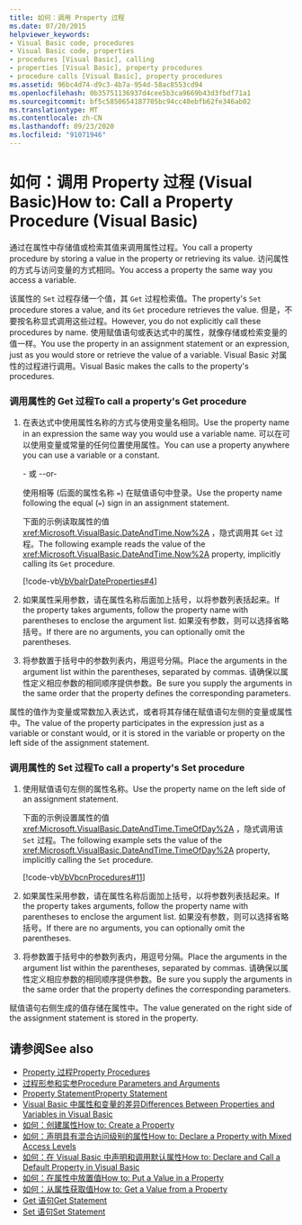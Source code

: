 ```yaml
---
title: 如何：调用 Property 过程
ms.date: 07/20/2015
helpviewer_keywords:
- Visual Basic code, procedures
- Visual Basic code, properties
- procedures [Visual Basic], calling
- properties [Visual Basic], property procedures
- procedure calls [Visual Basic], property procedures
ms.assetid: 96bc4d74-d9c3-4b7a-954d-58ac8553cd94
ms.openlocfilehash: 0b35751136937d4cee5b3ca9669b43d3fbdf71a1
ms.sourcegitcommit: bf5c5850654187705bc94cc40ebfb62fe346ab02
ms.translationtype: MT
ms.contentlocale: zh-CN
ms.lasthandoff: 09/23/2020
ms.locfileid: "91071946"
---
```

# <a name="how-to-call-a-property-procedure-visual-basic"></a><span data-ttu-id="74f41-102">如何：调用 Property 过程 (Visual Basic)</span><span class="sxs-lookup"><span data-stu-id="74f41-102">How to: Call a Property Procedure (Visual Basic)</span></span>

<span data-ttu-id="74f41-103">通过在属性中存储值或检索其值来调用属性过程。</span><span class="sxs-lookup"><span data-stu-id="74f41-103">You call a property procedure by storing a value in the property or retrieving its value.</span></span> <span data-ttu-id="74f41-104">访问属性的方式与访问变量的方式相同。</span><span class="sxs-lookup"><span data-stu-id="74f41-104">You access a property the same way you access a variable.</span></span>  
  
 <span data-ttu-id="74f41-105">该属性的 `Set` 过程存储一个值，其 `Get` 过程检索值。</span><span class="sxs-lookup"><span data-stu-id="74f41-105">The property's `Set` procedure stores a value, and its `Get` procedure retrieves the value.</span></span> <span data-ttu-id="74f41-106">但是，不要按名称显式调用这些过程。</span><span class="sxs-lookup"><span data-stu-id="74f41-106">However, you do not explicitly call these procedures by name.</span></span> <span data-ttu-id="74f41-107">使用赋值语句或表达式中的属性，就像存储或检索变量的值一样。</span><span class="sxs-lookup"><span data-stu-id="74f41-107">You use the property in an assignment statement or an expression, just as you would store or retrieve the value of a variable.</span></span> <span data-ttu-id="74f41-108">Visual Basic 对属性的过程进行调用。</span><span class="sxs-lookup"><span data-stu-id="74f41-108">Visual Basic makes the calls to the property's procedures.</span></span>  
  
### <a name="to-call-a-propertys-get-procedure"></a><span data-ttu-id="74f41-109">调用属性的 Get 过程</span><span class="sxs-lookup"><span data-stu-id="74f41-109">To call a property's Get procedure</span></span>  
  
1. <span data-ttu-id="74f41-110">在表达式中使用属性名称的方式与使用变量名相同。</span><span class="sxs-lookup"><span data-stu-id="74f41-110">Use the property name in an expression the same way you would use a variable name.</span></span> <span data-ttu-id="74f41-111">可以在可以使用变量或常量的任何位置使用属性。</span><span class="sxs-lookup"><span data-stu-id="74f41-111">You can use a property anywhere you can use a variable or a constant.</span></span>  
  
     <span data-ttu-id="74f41-112">\- 或 -</span><span class="sxs-lookup"><span data-stu-id="74f41-112">-or-</span></span>  
  
     <span data-ttu-id="74f41-113">使用相等 (后面的属性名称 `=`) 在赋值语句中登录。</span><span class="sxs-lookup"><span data-stu-id="74f41-113">Use the property name following the equal (`=`) sign in an assignment statement.</span></span>  
  
     <span data-ttu-id="74f41-114">下面的示例读取属性的值 <xref:Microsoft.VisualBasic.DateAndTime.Now%2A> ，隐式调用其 `Get` 过程。</span><span class="sxs-lookup"><span data-stu-id="74f41-114">The following example reads the value of the <xref:Microsoft.VisualBasic.DateAndTime.Now%2A> property, implicitly calling its `Get` procedure.</span></span>  
  
     [!code-vb[VbVbalrDateProperties#4](~/samples/snippets/visualbasic/VS_Snippets_VBCSharp/VbVbalrDateProperties/VB/Module1.vb#4)]  
  
2. <span data-ttu-id="74f41-115">如果属性采用参数，请在属性名称后面加上括号，以将参数列表括起来。</span><span class="sxs-lookup"><span data-stu-id="74f41-115">If the property takes arguments, follow the property name with parentheses to enclose the argument list.</span></span> <span data-ttu-id="74f41-116">如果没有参数，则可以选择省略括号。</span><span class="sxs-lookup"><span data-stu-id="74f41-116">If there are no arguments, you can optionally omit the parentheses.</span></span>  
  
3. <span data-ttu-id="74f41-117">将参数置于括号中的参数列表内，用逗号分隔。</span><span class="sxs-lookup"><span data-stu-id="74f41-117">Place the arguments in the argument list within the parentheses, separated by commas.</span></span> <span data-ttu-id="74f41-118">请确保以属性定义相应参数的相同顺序提供参数。</span><span class="sxs-lookup"><span data-stu-id="74f41-118">Be sure you supply the arguments in the same order that the property defines the corresponding parameters.</span></span>  
  
 <span data-ttu-id="74f41-119">属性的值作为变量或常数加入表达式，或者将其存储在赋值语句左侧的变量或属性中。</span><span class="sxs-lookup"><span data-stu-id="74f41-119">The value of the property participates in the expression just as a variable or constant would, or it is stored in the variable or property on the left side of the assignment statement.</span></span>  
  
### <a name="to-call-a-propertys-set-procedure"></a><span data-ttu-id="74f41-120">调用属性的 Set 过程</span><span class="sxs-lookup"><span data-stu-id="74f41-120">To call a property's Set procedure</span></span>  
  
1. <span data-ttu-id="74f41-121">使用赋值语句左侧的属性名称。</span><span class="sxs-lookup"><span data-stu-id="74f41-121">Use the property name on the left side of an assignment statement.</span></span>  
  
     <span data-ttu-id="74f41-122">下面的示例设置属性的值 <xref:Microsoft.VisualBasic.DateAndTime.TimeOfDay%2A> ，隐式调用该 `Set` 过程。</span><span class="sxs-lookup"><span data-stu-id="74f41-122">The following example sets the value of the <xref:Microsoft.VisualBasic.DateAndTime.TimeOfDay%2A> property, implicitly calling the `Set` procedure.</span></span>  
  
     [!code-vb[VbVbcnProcedures#11](~/samples/snippets/visualbasic/VS_Snippets_VBCSharp/VbVbcnProcedures/VB/Class1.vb#11)]  
  
2. <span data-ttu-id="74f41-123">如果属性采用参数，请在属性名称后面加上括号，以将参数列表括起来。</span><span class="sxs-lookup"><span data-stu-id="74f41-123">If the property takes arguments, follow the property name with parentheses to enclose the argument list.</span></span> <span data-ttu-id="74f41-124">如果没有参数，则可以选择省略括号。</span><span class="sxs-lookup"><span data-stu-id="74f41-124">If there are no arguments, you can optionally omit the parentheses.</span></span>  
  
3. <span data-ttu-id="74f41-125">将参数置于括号中的参数列表内，用逗号分隔。</span><span class="sxs-lookup"><span data-stu-id="74f41-125">Place the arguments in the argument list within the parentheses, separated by commas.</span></span> <span data-ttu-id="74f41-126">请确保以属性定义相应参数的相同顺序提供参数。</span><span class="sxs-lookup"><span data-stu-id="74f41-126">Be sure you supply the arguments in the same order that the property defines the corresponding parameters.</span></span>  
  
 <span data-ttu-id="74f41-127">赋值语句右侧生成的值存储在属性中。</span><span class="sxs-lookup"><span data-stu-id="74f41-127">The value generated on the right side of the assignment statement is stored in the property.</span></span>  
  
## <a name="see-also"></a><span data-ttu-id="74f41-128">请参阅</span><span class="sxs-lookup"><span data-stu-id="74f41-128">See also</span></span>

- [<span data-ttu-id="74f41-129">Property 过程</span><span class="sxs-lookup"><span data-stu-id="74f41-129">Property Procedures</span></span>](./property-procedures.md)
- [<span data-ttu-id="74f41-130">过程形参和实参</span><span class="sxs-lookup"><span data-stu-id="74f41-130">Procedure Parameters and Arguments</span></span>](./procedure-parameters-and-arguments.md)
- [<span data-ttu-id="74f41-131">Property Statement</span><span class="sxs-lookup"><span data-stu-id="74f41-131">Property Statement</span></span>](../../../language-reference/statements/property-statement.md)
- [<span data-ttu-id="74f41-132">Visual Basic 中属性和变量的差异</span><span class="sxs-lookup"><span data-stu-id="74f41-132">Differences Between Properties and Variables in Visual Basic</span></span>](./differences-between-properties-and-variables.md)
- [<span data-ttu-id="74f41-133">如何：创建属性</span><span class="sxs-lookup"><span data-stu-id="74f41-133">How to: Create a Property</span></span>](./how-to-create-a-property.md)
- [<span data-ttu-id="74f41-134">如何：声明具有混合访问级别的属性</span><span class="sxs-lookup"><span data-stu-id="74f41-134">How to: Declare a Property with Mixed Access Levels</span></span>](./how-to-declare-a-property-with-mixed-access-levels.md)
- [<span data-ttu-id="74f41-135">如何：在 Visual Basic 中声明和调用默认属性</span><span class="sxs-lookup"><span data-stu-id="74f41-135">How to: Declare and Call a Default Property in Visual Basic</span></span>](./how-to-declare-and-call-a-default-property.md)
- [<span data-ttu-id="74f41-136">如何：在属性中放置值</span><span class="sxs-lookup"><span data-stu-id="74f41-136">How to: Put a Value in a Property</span></span>](./how-to-put-a-value-in-a-property.md)
- [<span data-ttu-id="74f41-137">如何：从属性获取值</span><span class="sxs-lookup"><span data-stu-id="74f41-137">How to: Get a Value from a Property</span></span>](./how-to-get-a-value-from-a-property.md)
- [<span data-ttu-id="74f41-138">Get 语句</span><span class="sxs-lookup"><span data-stu-id="74f41-138">Get Statement</span></span>](../../../language-reference/statements/get-statement.md)
- [<span data-ttu-id="74f41-139">Set 语句</span><span class="sxs-lookup"><span data-stu-id="74f41-139">Set Statement</span></span>](../../../language-reference/statements/set-statement.md)
